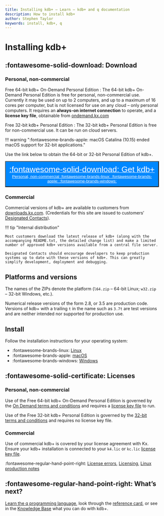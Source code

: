```yaml
---
title: Installing kdb+ – Learn – kdb+ and q documentation
description: How to install kdb+
author: Stephen Taylor
keywords: install, kdb+, q
---
```

# Installing kdb+



## :fontawesome-solid-download: Download

### Personal, non-commercial

Free 64-bit kdb+ On-Demand Personal Edition
: The 64-bit kdb+ On-Demand Personal Edition is free for personal, non-commercial use. Currently it may be used on up to 2 computers, and up to a maximum of 16 cores per computer, but is not licensed for use on any cloud – only personal computers. It requires an **always-on internet connection** to operate, and a **license key file**, obtainable from [ondemand.kx.com](https://ondemand.kx.com/)

Free 32-bit kdb+ Personal Edition
: The 32-bit kdb+ Personal Edition is free for non-commercial use. It can be run on cloud servers.

!!! warning ":fontawesome-brands-apple: macOS Catalina (10.15) ended macOS support for 32-bit applications."

Use the link below to obtain the 64-bit or 32-bit Personal Edition of kdb+.

<button style="background: #0088ff; padding: 10px;" type="button">
  <a href="https://kx.com/connect-with-us/download/" style="color: white">
    <span style="font-size: 2em">:fontawesome-solid-download: Get kdb+</span><br/>Personal, non-commercial
      :fontawesome-brands-linux:
      :fontawesome-brands-apple:
      :fontawesome-brands-windows:
  </a>
</button>


### Commercial 

Commercial versions of kdb+ are available to customers from [downloads.kx.com](https://downloads.kx.com). (Credentials for this site are issued to customers’ [Designated Contacts](../licensing.md#obtain-a-license-key-file)). 

!!! tip "Internal distribution"

    Most customers download the latest release of kdb+ (along with the accompanying README.txt, the detailed change list) and make a limited number of approved kdb+ versions available from a central file server. 

    Designated Contacts should encourage developers to keep production systems up to date with these versions of kdb+. This can greatly simplify development, deployment and debugging.


## Platforms and versions

The names of the ZIPs denote the platform (`l64.zip` – 64-bit Linux; `w32.zip` – 32-bit Windows, etc.).

Numerical release versions of the form 2.8, or 3.5 are production code. Versions of kdb+ with a trailing `t` in the name such as `3.7t` are test versions and are neither intended nor supported for production use.


## Install

Follow the installation instructions for your operating system:

-   :fontawesome-brands-linux: [Linux](linux.md)
-   :fontawesome-brands-apple: [macOS](macos.md)
-   :fontawesome-brands-windows: [Windows](windows.md)


## :fontawesome-solid-certificate: Licenses

### Personal, non-commercial

Use of the Free 64-bit kdb+ On-Demand Personal Edition is governed by the [On Demand terms and conditions](https://ondemand.kx.com/) and requires a [license key file](../licensing.md) to run.

Use of the Free 32-bit kdb+ Personal Edition is governed by the [32-bit terms and conditions](https://kx.com/download/) and requires no license key file.


### Commercial

Use of commercial kdb+ is covered by your license agreement with Kx.
Ensure your kdb+ installation is connected to your `k4.lic` or `kc.lic` [license key file](../licensing.md).

:fontawesome-regular-hand-point-right: [License errors](../../basics/errors.md#license-errors), [Licensing](../licensing.md), [Linux production notes](../../kb/linux-production.md)


## :fontawesome-regular-hand-point-right: What’s next?

[Learn the q programming language](../index.md#learn-q), look through the [reference card](../..//ref/index.md), or see in the [Knowledge Base](../../kb/index.md)  what you can do with kdb+.

